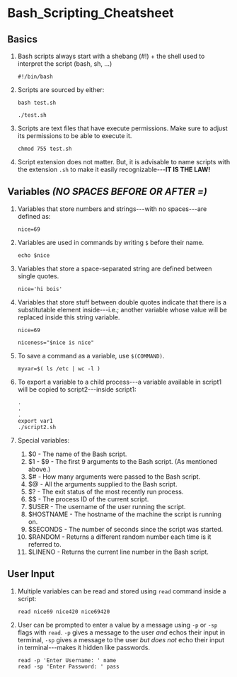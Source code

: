 # Bash_Scripting_Cheatsheet


## Basics

1. Bash scripts always start with a shebang (#!) + the shell used to interpret the script (bash, sh, ...)
   ```
   #!/bin/bash
   ```

2. Scripts are sourced by either:
   ```
   bash test.sh
   ```
   ```
   ./test.sh
   ```

3. Scripts are text files that have execute permissions. Make sure to adjust its permissions to be able to execute it.
   ```
   chmod 755 test.sh
   ```

4. Script extension does not matter. But, it is advisable to name scripts with the extension `.sh` to make it easily recognizable---**IT IS THE LAW!**


## Variables _(NO SPACES BEFORE OR AFTER =)_

1. Variables that store numbers and strings---with no spaces---are defined as:
   ```
   nice=69
   ```

1. Variables are used in commands by writing `$` before their name.
   ```
   echo $nice
   ```

1. Variables that store a space-separated string are defined between single quotes.
   ```
   nice='hi bois'
   ```

1. Variables that store stuff between double quotes indicate that there is a substitutable element inside---i.e.; another variable whose value will be replaced inside this string variable.
   ```
   nice=69

   niceness="$nice is nice"
   ```

1. To save a command as a variable, use `$(COMMAND)`.
   ```
   myvar=$( ls /etc | wc -l )
   ```

1. To export a variable to a child process---a variable available in script1 will be copied to script2---inside script1:
   ```
   .
   .
   .
   export var1
   ./script2.sh
   ```
   
1. Special variables:
   1. $0 - The name of the Bash script.
   1. $1 - $9 - The first 9 arguments to the Bash script. (As mentioned above.)
   1. $# - How many arguments were passed to the Bash script.
   1. $@ - All the arguments supplied to the Bash script.
   1. $? - The exit status of the most recently run process.
   1. $$ - The process ID of the current script.
   1. $USER - The username of the user running the script.
   1. $HOSTNAME - The hostname of the machine the script is running on.
   1. $SECONDS - The number of seconds since the script was started.
   1. $RANDOM - Returns a different random number each time is it referred to.
   1. $LINENO - Returns the current line number in the Bash script.
  

## User Input

1. Multiple variables can be read and stored using `read` command inside a script:
   ```
   read nice69 nice420 nice69420
   ```

1. User can be prompted to enter a value by a message using `-p` or `-sp` flags with `read`. `-p` gives a message to the user _and_ echos their input in terminal, `-sp` gives a message to the user _but does not_ echo their input in terminal---makes it hidden like passwords.
   ```
   read -p 'Enter Username: ' name
   read -sp 'Enter Password: ' pass
   ```
